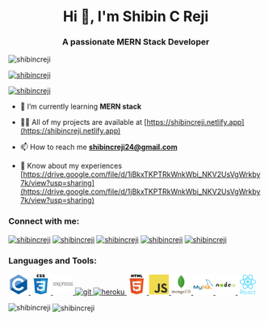 <h1 align="center">Hi 👋, I'm Shibin C Reji</h1>
<h3 align="center">A passionate MERN Stack Developer</h3>

<p align="left"> <img src="https://komarev.com/ghpvc/?username=shibincreji&label=Profile%20views&color=0e75b6&style=flat" alt="shibincreji" /> </p>

<p align="left"> <a href="https://github.com/ryo-ma/github-profile-trophy"><img src="https://github-profile-trophy.vercel.app/?username=shibincreji" alt="shibincreji" /></a> </p>

<p align="left"> <a href="https://twitter.com/shibincreji" target="blank"><img src="https://img.shields.io/twitter/follow/shibincreji?logo=twitter&style=for-the-badge" alt="shibincreji" /></a> </p>

- 🌱 I’m currently learning **MERN stack**

- 👨‍💻 All of my projects are available at [https://shibincreji.netlify.app](https://shibincreji.netlify.app)

- 📫 How to reach me **shibincreji24@gmail.com**

- 📄 Know about my experiences [https://drive.google.com/file/d/1jBkxTKPTRkWnkWbi_NKV2UsVgWrkby7k/view?usp=sharing](https://drive.google.com/file/d/1jBkxTKPTRkWnkWbi_NKV2UsVgWrkby7k/view?usp=sharing)

<h3 align="left">Connect with me:</h3>
<p align="left">
<a href="https://twitter.com/shibincreji" target="blank"><img align="center" src="https://raw.githubusercontent.com/rahuldkjain/github-profile-readme-generator/master/src/images/icons/Social/twitter.svg" alt="shibincreji" height="30" width="40" /></a>
<a href="https://linkedin.com/in/shibincreji" target="blank"><img align="center" src="https://raw.githubusercontent.com/rahuldkjain/github-profile-readme-generator/master/src/images/icons/Social/linked-in-alt.svg" alt="shibincreji" height="30" width="40" /></a>
<a href="https://stackoverflow.com/users/shibincreji" target="blank"><img align="center" src="https://raw.githubusercontent.com/rahuldkjain/github-profile-readme-generator/master/src/images/icons/Social/stack-overflow.svg" alt="shibincreji" height="30" width="40" /></a>
<a href="https://instagram.com/shibincreji" target="blank"><img align="center" src="https://raw.githubusercontent.com/rahuldkjain/github-profile-readme-generator/master/src/images/icons/Social/instagram.svg" alt="shibincreji" height="30" width="40" /></a>
<a href="https://www.leetcode.com/shibincreji" target="blank"><img align="center" src="https://raw.githubusercontent.com/rahuldkjain/github-profile-readme-generator/master/src/images/icons/Social/leet-code.svg" alt="shibincreji" height="30" width="40" /></a>
</p>

<h3 align="left">Languages and Tools:</h3>
<p align="left"> <a href="https://www.cprogramming.com/" target="_blank" rel="noreferrer"> <img src="https://raw.githubusercontent.com/devicons/devicon/master/icons/c/c-original.svg" alt="c" width="40" height="40"/> </a> <a href="https://www.w3schools.com/css/" target="_blank" rel="noreferrer"> <img src="https://raw.githubusercontent.com/devicons/devicon/master/icons/css3/css3-original-wordmark.svg" alt="css3" width="40" height="40"/> </a> <a href="https://expressjs.com" target="_blank" rel="noreferrer"> <img src="https://raw.githubusercontent.com/devicons/devicon/master/icons/express/express-original-wordmark.svg" alt="express" width="40" height="40"/> </a> <a href="https://git-scm.com/" target="_blank" rel="noreferrer"> <img src="https://www.vectorlogo.zone/logos/git-scm/git-scm-icon.svg" alt="git" width="40" height="40"/> </a> <a href="https://heroku.com" target="_blank" rel="noreferrer"> <img src="https://www.vectorlogo.zone/logos/heroku/heroku-icon.svg" alt="heroku" width="40" height="40"/> </a> <a href="https://www.w3.org/html/" target="_blank" rel="noreferrer"> <img src="https://raw.githubusercontent.com/devicons/devicon/master/icons/html5/html5-original-wordmark.svg" alt="html5" width="40" height="40"/> </a> <a href="https://developer.mozilla.org/en-US/docs/Web/JavaScript" target="_blank" rel="noreferrer"> <img src="https://raw.githubusercontent.com/devicons/devicon/master/icons/javascript/javascript-original.svg" alt="javascript" width="40" height="40"/> </a> <a href="https://www.mongodb.com/" target="_blank" rel="noreferrer"> <img src="https://raw.githubusercontent.com/devicons/devicon/master/icons/mongodb/mongodb-original-wordmark.svg" alt="mongodb" width="40" height="40"/> </a> <a href="https://www.mysql.com/" target="_blank" rel="noreferrer"> <img src="https://raw.githubusercontent.com/devicons/devicon/master/icons/mysql/mysql-original-wordmark.svg" alt="mysql" width="40" height="40"/> </a> <a href="https://nodejs.org" target="_blank" rel="noreferrer"> <img src="https://raw.githubusercontent.com/devicons/devicon/master/icons/nodejs/nodejs-original-wordmark.svg" alt="nodejs" width="40" height="40"/> </a> <a href="https://reactjs.org/" target="_blank" rel="noreferrer"> <img src="https://raw.githubusercontent.com/devicons/devicon/master/icons/react/react-original-wordmark.svg" alt="react" width="40" height="40"/> </a> </p>

<p><img align="left" src="https://github-readme-stats.vercel.app/api/top-langs?username=shibincreji&show_icons=true&locale=en&layout=compact" alt="shibincreji" /></p>

<p>&nbsp;<img align="center" src="https://github-readme-stats.vercel.app/api?username=shibincreji&show_icons=true&locale=en" alt="shibincreji" /></p>
